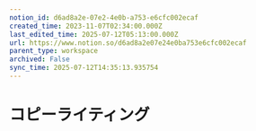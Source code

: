 ```yaml
---
notion_id: d6ad8a2e-07e2-4e0b-a753-e6cfc002ecaf
created_time: 2023-11-07T02:34:00.000Z
last_edited_time: 2025-07-12T05:13:00.000Z
url: https://www.notion.so/d6ad8a2e07e24e0ba753e6cfc002ecaf
parent_type: workspace
archived: False
sync_time: 2025-07-12T14:35:13.935754
---
```


# コピーライティング

